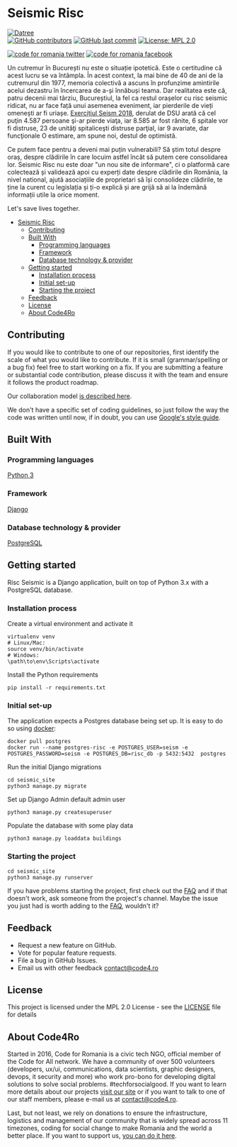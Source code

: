 # Seismic Risc
[![Datree](https://s3.amazonaws.com/catalog.static.datree.io/datree-badge-20px.svg)](https://datree.io/?src=badge)  
[![GitHub contributors](https://img.shields.io/github/contributors/code4romania/seismic-risc.svg?style=for-the-badge)](https://github.com/code4romania/seismic-risc/graphs/contributors) [![GitHub last commit](https://img.shields.io/github/last-commit/code4romania/seismic-risc.svg?style=for-the-badge)](https://github.com/code4romania/seismic-risc/commits/master) [![License: MPL 2.0](https://img.shields.io/badge/license-MPL%202.0-brightgreen.svg?style=for-the-badge)](https://opensource.org/licenses/MPL-2.0)

<!-- Please don't remove this: Grab your social icons from https://github.com/carlsednaoui/gitsocial -->

<!-- display the social media buttons in your README -->

[![code for romania twitter][1.1]][1]
[![code for romania facebook][2.1]][2]

<!-- links to social media icons -->
<!-- no need to change these -->

<!-- icons with padding -->

[1.1]: http://i.imgur.com/tXSoThF.png (twitter icon with padding)
[2.1]: http://i.imgur.com/P3YfQoD.png (facebook icon with padding)

[1]: https://twitter.com/Code4Romania
[2]: https://www.facebook.com/code4romania/

<!-- Please don't remove this: Grab your social icons from https://github.com/carlsednaoui/gitsocial -->

Un cutremur în București nu este o situație ipotetică. Este o certitudine că acest lucru se va întâmpla. În acest context, la mai bine de 40 de ani de la cutremurul din 1977, memoria colectivă a ascuns în profunzime amintirile acelui dezastru în încercarea de a-și înnăbuși teama. Dar realitatea este că, patru decenii mai târziu, Bucureștiul, la fel ca restul orașelor cu risc seismic ridicat, nu ar face față unui asemenea eveniment, iar pierderile de vieți omenești ar fi uriașe. [Exercițiul Seism 2018](https://www.news.ro/social/exercitiul-seism-2018-cel-mai-recent-bilant-al-cutremurului-simulat-indica-peste-3-900-de-morti-peste-7-000-de-raniti-si-peste-2-300-de-persoane-disparute-1922405315222018102018579831), derulat de DSU arată că cel puţin 4.587 persoane şi-ar pierde viaţa, iar 8.585 ar fost rănite, 6 spitale vor fi distruse, 23 de unităţi spitaliceşti distruse parţial, iar 9 avariate, dar funcţionale O estimare, am spune noi, destul de optimistă.

Ce putem face pentru a deveni mai puțin vulnerabili? Să știm totul despre oraș, despre clădirile în care locuim astfel încât să putem cere consolidarea lor. Seismic Risc nu este doar "un nou site de informare", ci o platformă care colectează și validează apoi cu experți date despre clădirile din România, la nivel national, ajută asociațiile de proprietari să își consolideze clădirile, te ține la curent cu legislația și ți-o explică și are grijă să ai la îndemână informații utile la orice moment.

Let's save lives together.

- [Seismic Risc](#seismic-risc)
  - [Contributing](#contributing)
  - [Built With](#built-with)
    - [Programming languages](#programming-languages)
    - [Framework](#framework)
    - [Database technology & provider](#database-technology--provider)
  - [Getting started](#getting-started)
    - [Installation process](#installation-process)
    - [Initial set-up](#initial-set-up)
    - [Starting the project](#starting-the-project)
  - [Feedback](#feedback)
  - [License](#license)
  - [About Code4Ro](#about-code4ro)

## Contributing

If you would like to contribute to one of our repositories, first identify the scale of what you would like to contribute. If it is small (grammar/spelling or a bug fix) feel free to start working on a fix. If you are submitting a feature or substantial code contribution, please discuss it with the team and ensure it follows the product roadmap.

Our collaboration model [is described here](.github/CONTRIBUTING.MD).

We don't have a specific set of coding guidelines, so just follow the way the code was written until now, if in doubt, you can use [Google's style guide](http://google.github.io/styleguide/pyguide.html).

## Built With

### Programming languages

[Python 3](https://www.python.org)

### Framework

[Django](https://www.djangoproject.com)

### Database technology & provider

[PostgreSQL](https://www.postgresql.org)

## Getting started

Risc Seismic is a Django application, built on top of Python 3.x with a PostgreSQL database.

### Installation process

Create a virtual environment and activate it

```shell
virtualenv venv
# Linux/Mac:
source venv/bin/activate
# Windows:
\path\to\env\Scripts\activate
```

Install the Python requirements

```shell
pip install -r requirements.txt
```

### Initial set-up

The application expects a Postgres database being set up. It is easy to do so using [docker](https://www.docker.com/products/developer-tools):

```shell
docker pull postgres
docker run --name postgres-risc -e POSTGRES_USER=seism -e POSTGRES_PASSWORD=seism -e POSTGRES_DB=risc_db -p 5432:5432  postgres
```

Run the initial Django migrations

```shell
cd seismic_site
python3 manage.py migrate
```

Set up Django Admin default admin user

```shell
python3 manage.py createsuperuser
```

Populate the database with some play data

```shell
python3 manage.py loaddata buildings
```

### Starting the project

```shell
cd seismic_site
python3 manage.py runserver
```

If you have problems starting the project, first check out the [FAQ](https://github.com/code4romania/seismic-risc/wiki/FAQ) and if that doesn't work, ask someone from the project's channel.
Maybe the issue you just had is worth adding to the [FAQ](https://github.com/code4romania/seismic-risc/wiki/FAQ), wouldn't it?

## Feedback

- Request a new feature on GitHub.
- Vote for popular feature requests.
- File a bug in GitHub Issues.
- Email us with other feedback contact@code4.ro

## License

This project is licensed under the MPL 2.0 License - see the [LICENSE](LICENSE) file for details

## About Code4Ro

Started in 2016, Code for Romania is a civic tech NGO, official member of the Code for All network. We have a community of over 500 volunteers (developers, ux/ui, communications, data scientists, graphic designers, devops, it security and more) who work pro-bono for developing digital solutions to solve social problems. #techforsocialgood. If you want to learn more details about our projects [visit our site](https://www.code4.ro/en/) or if you want to talk to one of our staff members, please e-mail us at contact@code4.ro.

Last, but not least, we rely on donations to ensure the infrastructure, logistics and management of our community that is widely spread across 11 timezones, coding for social change to make Romania and the world a better place. If you want to support us, [you can do it here](https://code4.ro/en/donate/).
